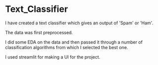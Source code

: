 # Text_Classifier

I have created a text classifier which gives an output of 'Spam' or 'Ham'.

The data was first preprocessed.

I did some EDA on the data and then passed it through a number of classification algorithms from which I selected the best one.

I used streamlit for making a UI for the project.

